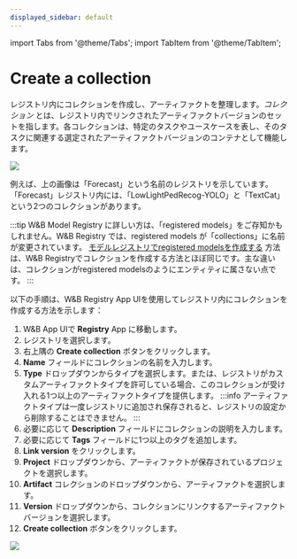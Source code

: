 ```yaml
---
displayed_sidebar: default
---
```

import Tabs from '@theme/Tabs';
import TabItem from '@theme/TabItem';

# Create a collection

レジストリ内にコレクションを作成し、アーティファクトを整理します。*コレクション* とは、レジストリ内でリンクされたアーティファクトバージョンのセットを指します。各コレクションは、特定のタスクやユースケースを表し、そのタスクに関連する選定されたアーティファクトバージョンのコンテナとして機能します。

![](/images/registry/what_is_collection.png)

例えば、上の画像は「Forecast」という名前のレジストリを示しています。「Forecast」レジストリ内には、「LowLightPedRecog-YOLO」と「TextCat」という2つのコレクションがあります。

:::tip
W&B Model Registry に詳しい方は、「registered models」をご存知かもしれません。W&B Registry では、registered models が「collections」に名前が変更されています。 [モデルレジストリでregistered modelsを作成する](../model_registry/create-registered-model.md) 方法は、W&B Registryでコレクションを作成する方法とほぼ同じです。主な違いは、コレクションがregistered modelsのようにエンティティに属さない点です。
:::

以下の手順は、W&B Registry App UIを使用してレジストリ内にコレクションを作成する方法を示します：

1. W&B App UIで **Registry** App に移動します。
2. レジストリを選択します。
3. 右上隅の **Create collection** ボタンをクリックします。
4. **Name** フィールドにコレクションの名前を入力します。
5. **Type** ドロップダウンからタイプを選択します。または、レジストリがカスタムアーティファクトタイプを許可している場合、このコレクションが受け入れる1つ以上のアーティファクトタイプを提供します。
:::info
アーティファクトタイプは一度レジストリに追加され保存されると、レジストリの設定から削除することはできません。
:::
6. 必要に応じて **Description** フィールドにコレクションの説明を入力します。
7. 必要に応じて **Tags** フィールドに1つ以上のタグを追加します。
8. **Link version** をクリックします。
9. **Project** ドロップダウンから、アーティファクトが保存されているプロジェクトを選択します。
10. **Artifact** コレクションのドロップダウンから、アーティファクトを選択します。
11. **Version** ドロップダウンから、コレクションにリンクするアーティファクトバージョンを選択します。
12. **Create collection** ボタンをクリックします。

![](/images/registry/create_collection.gif)